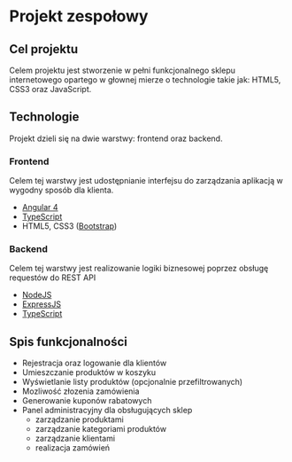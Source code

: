 # Projekt zespołowy

## Cel projektu
Celem projektu jest stworzenie w pełni funkcjonalnego sklepu internetowego opartego w głownej mierze o technologie takie jak: HTML5, CSS3 oraz JavaScript.

## Technologie
Projekt dzieli się na dwie warstwy: frontend oraz backend.
### Frontend
Celem tej warstwy jest udostępnianie interfejsu do zarządzania aplikacją w wygodny sposób dla klienta. 
- [Angular 4](https://angular.io)
- [TypeScript](https://typescriptlang.org)
- HTML5, CSS3 ([Bootstrap](http://getbootstrap.com))

### Backend
Celem tej warstwy jest realizowanie logiki biznesowej poprzez obsługę requestów do REST API
- [NodeJS](https://nodejs.org)
- [ExpressJS](https://expressjs.com)
- [TypeScript](https://typescriptlang.org)

## Spis funkcjonalności
- Rejestracja oraz logowanie dla klientów
- Umieszczanie produktów w koszyku
- Wyświetlanie listy produktów (opcjonalnie przefiltrowanych)
- Mozliwość złozenia zamówienia
- Generowanie kuponów rabatowych
- Panel administracyjny dla obsługujących sklep
    - zarządzanie produktami
    - zarządzanie kategoriami produktów
    - zarządzanie klientami
    - realizacja zamówień